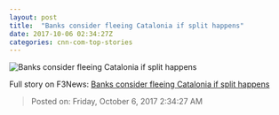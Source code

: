```yaml
---
layout: post
title:  "Banks consider fleeing Catalonia if split happens"
date: 2017-10-06 02:34:27Z
categories: cnn-com-top-stories
---
```


![Banks consider fleeing Catalonia if split happens](http://i2.cdn.turner.com/money/dam/assets/171005140054-banco-de-sabadell-spanish-bank-spain-catalonia-780x439.jpg)




Full story on F3News: [Banks consider fleeing Catalonia if split happens](http://www.f3nws.com/n/n4fRGG)

> Posted on: Friday, October 6, 2017 2:34:27 AM
